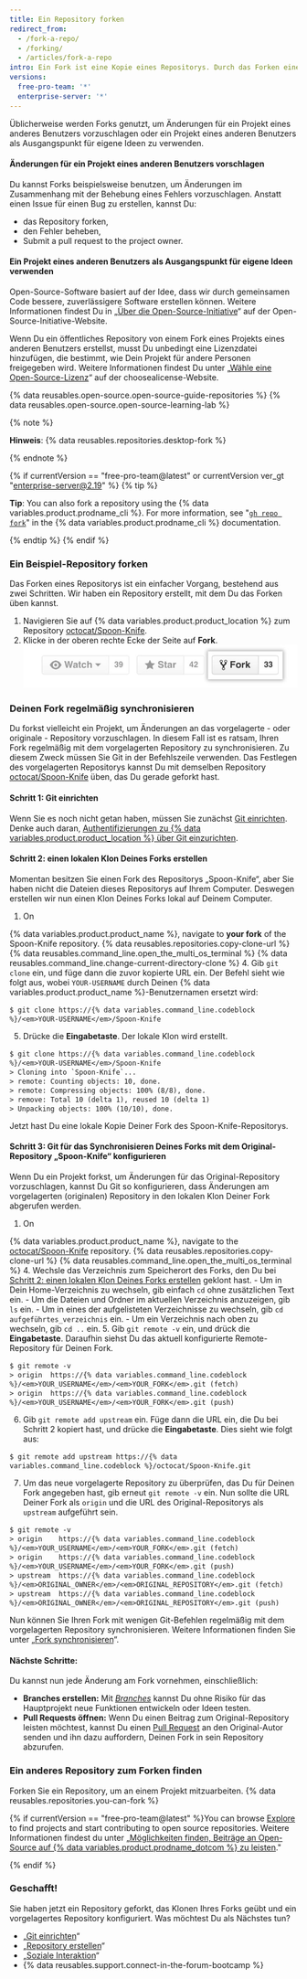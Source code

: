 ```yaml
---
title: Ein Repository forken
redirect_from:
  - /fork-a-repo/
  - /forking/
  - /articles/fork-a-repo
intro: Ein Fork ist eine Kopie eines Repositorys. Durch das Forken eines Repositorys kannst Du Änderungen uneingeschränkt testen, ohne Auswirkungen auf das Originalprojekt.
versions:
  free-pro-team: '*'
  enterprise-server: '*'
---
```


Üblicherweise werden Forks genutzt, um Änderungen für ein Projekt eines anderes Benutzers vorzuschlagen oder ein Projekt eines anderen Benutzers als Ausgangspunkt für eigene Ideen zu verwenden.

#### Änderungen für ein Projekt eines anderen Benutzers vorschlagen

Du kannst Forks beispielsweise benutzen, um Änderungen im Zusammenhang mit der Behebung eines Fehlers vorzuschlagen. Anstatt einen Issue für einen Bug zu erstellen, kannst Du:

- das Repository forken,
- den Fehler beheben,
- Submit a pull request to the project owner.

#### Ein Projekt eines anderen Benutzers als Ausgangspunkt für eigene Ideen verwenden

Open-Source-Software basiert auf der Idee, dass wir durch gemeinsamen Code bessere, zuverlässigere Software erstellen können. Weitere Informationen findest Du in „[Über die Open-Source-Initiative](http://opensource.org/about)“ auf der Open-Source-Initiative-Website.

Wenn Du ein öffentliches Repository von einem Fork eines Projekts eines anderen Benutzers erstellst, musst Du unbedingt eine Lizenzdatei hinzufügen, die bestimmt, wie Dein Projekt für andere Personen freigegeben wird. Weitere Informationen findest Du unter „[Wähle eine Open-Source-Lizenz](http://choosealicense.com/)“ auf der choosealicense-Website.

{% data reusables.open-source.open-source-guide-repositories %} {% data reusables.open-source.open-source-learning-lab %}

{% note %}

**Hinweis**: {% data reusables.repositories.desktop-fork %}

{% endnote %}

{% if currentVersion == "free-pro-team@latest" or currentVersion ver_gt "enterprise-server@2.19" %}
{% tip %}

**Tip**: You can also fork a repository using the {% data variables.product.prodname_cli %}. For more information, see "[`gh repo fork`](https://cli.github.com/manual/gh_repo_fork)" in the {% data variables.product.prodname_cli %} documentation.

{% endtip %}
{% endif %}

### Ein Beispiel-Repository forken

Das Forken eines Repositorys ist ein einfacher Vorgang, bestehend aus zwei Schritten. Wir haben ein Repository erstellt, mit dem Du das Forken üben kannst.

1. Navigieren Sie auf {% data variables.product.product_location %} zum Repository [octocat/Spoon-Knife](https://github.com/octocat/Spoon-Knife).
2. Klicke in der oberen rechte Ecke der Seite auf **Fork**. ![Schaltfläche „Fork“ (Fork)](/assets/images/help/repository/fork_button.jpg)

### Deinen Fork regelmäßig synchronisieren

Du forkst vielleicht ein Projekt, um Änderungen an das vorgelagerte - oder originale - Repository vorzuschlagen. In diesem Fall ist es ratsam, Ihren Fork regelmäßig mit dem vorgelagerten Repository zu synchronisieren. Zu diesem Zweck müssen Sie Git in der Befehlszeile verwenden. Das Festlegen des vorgelagerten Repositorys kannst Du mit demselben Repository [octocat/Spoon-Knife](https://github.com/octocat/Spoon-Knife) üben, das Du gerade geforkt hast.

#### Schritt 1: Git einrichten

Wenn Sie es noch nicht getan haben, müssen Sie zunächst [Git einrichten](/articles/set-up-git). Denke auch daran, [Authentifizierungen zu {% data variables.product.product_location %} über Git einzurichten](/articles/set-up-git#next-steps-authenticating-with-github-from-git).

#### Schritt 2: einen lokalen Klon Deines Forks erstellen

Momentan besitzen Sie einen Fork des Repositorys „Spoon-Knife“, aber Sie haben nicht die Dateien dieses Repositorys auf Ihrem Computer. Deswegen erstellen wir nun einen Klon Deines Forks lokal auf Deinem Computer.

1. On

{% data variables.product.product_name %}, navigate to **your fork** of the Spoon-Knife repository.
{% data reusables.repositories.copy-clone-url %}
{% data reusables.command_line.open_the_multi_os_terminal %}
{% data reusables.command_line.change-current-directory-clone %}
4. Gib `git clone` ein, und füge dann die zuvor kopierte URL ein. Der Befehl sieht wie folgt aus, wobei `YOUR-USERNAME` durch Deinen {% data variables.product.product_name %}-Benutzernamen ersetzt wird:
  ```shell
  $ git clone https://{% data variables.command_line.codeblock %}/<em>YOUR-USERNAME</em>/Spoon-Knife
  ```

5. Drücke die **Eingabetaste**. Der lokale Klon wird erstellt.
  ```shell
  $ git clone https://{% data variables.command_line.codeblock %}/<em>YOUR-USERNAME</em>/Spoon-Knife
  > Cloning into `Spoon-Knife`...
  > remote: Counting objects: 10, done.
  > remote: Compressing objects: 100% (8/8), done.
  > remove: Total 10 (delta 1), reused 10 (delta 1)
  > Unpacking objects: 100% (10/10), done.
  ```

Jetzt hast Du eine lokale Kopie Deiner Fork des Spoon-Knife-Repositorys.

#### Schritt 3: Git für das Synchronisieren Deines Forks mit dem Original-Repository „Spoon-Knife“ konfigurieren

Wenn Du ein Projekt forkst, um Änderungen für das Original-Repository vorzuschlagen, kannst Du Git so konfigurieren, dass Änderungen am vorgelagerten (originalen) Repository in den lokalen Klon Deiner Fork abgerufen werden.

1. On

{% data variables.product.product_name %}, navigate to the [octocat/Spoon-Knife](https://github.com/octocat/Spoon-Knife) repository.
{% data reusables.repositories.copy-clone-url %}
{% data reusables.command_line.open_the_multi_os_terminal %}
4. Wechsle das Verzeichnis zum Speicherort des Forks, den Du bei [Schritt 2: einen lokalen Klon Deines Forks erstellen](#step-2-create-a-local-clone-of-your-fork) geklont hast.
    - Um in Dein Home-Verzeichnis zu wechseln, gib einfach `cd` ohne zusätzlichen Text ein.
    - Um die Dateien und Ordner im aktuellen Verzeichnis anzuzeigen, gib `ls` ein.
    - Um in eines der aufgelisteten Verzeichnisse zu wechseln, gib `cd aufgeführtes_verzeichnis` ein.
    - Um ein Verzeichnis nach oben zu wechseln, gib `cd ..` ein.
5. Gib `git remote -v` ein, und drück die **Eingabetaste**. Daraufhin siehst Du das aktuell konfigurierte Remote-Repository für Deinen Fork.
  ```shell
  $ git remote -v
  > origin  https://{% data variables.command_line.codeblock %}/<em>YOUR_USERNAME</em>/<em>YOUR_FORK</em>.git (fetch)
  > origin  https://{% data variables.command_line.codeblock %}/<em>YOUR_USERNAME</em>/<em>YOUR_FORK</em>.git (push)
  ```

6. Gib `git remote add upstream` ein. Füge dann die URL ein, die Du bei Schritt 2 kopiert hast, und drücke die **Eingabetaste**. Dies sieht wie folgt aus:
  ```shell
  $ git remote add upstream https://{% data variables.command_line.codeblock %}/octocat/Spoon-Knife.git
  ```

7. Um das neue vorgelagerte Repository zu überprüfen, das Du für Deinen Fork angegeben hast, gib erneut `git remote -v` ein. Nun sollte die URL Deiner Fork als `origin` und die URL des Original-Repositorys als `upstream` aufgeführt sein.
  ```shell
  $ git remote -v
  > origin    https://{% data variables.command_line.codeblock %}/<em>YOUR_USERNAME</em>/<em>YOUR_FORK</em>.git (fetch)
  > origin    https://{% data variables.command_line.codeblock %}/<em>YOUR_USERNAME</em>/<em>YOUR_FORK</em>.git (push)
  > upstream  https://{% data variables.command_line.codeblock %}/<em>ORIGINAL_OWNER</em>/<em>ORIGINAL_REPOSITORY</em>.git (fetch)
  > upstream  https://{% data variables.command_line.codeblock %}/<em>ORIGINAL_OWNER</em>/<em>ORIGINAL_REPOSITORY</em>.git (push)
  ```

Nun können Sie Ihren Fork mit wenigen Git-Befehlen regelmäßig mit dem vorgelagerten Repository synchronisieren. Weitere Informationen finden Sie unter „[Fork synchronisieren](/articles/syncing-a-fork)“.

#### Nächste Schritte:

Du kannst nun jede Änderung am Fork vornehmen, einschließlich:

- **Branches erstellen:** Mit [*Branches*](/articles/creating-and-deleting-branches-within-your-repository/) kannst Du ohne Risiko für das Hauptprojekt neue Funktionen entwickeln oder Ideen testen.
- **Pull Requests öffnen:** Wenn Du einen Beitrag zum Original-Repository leisten möchtest, kannst Du einen [Pull Request](/articles/about-pull-requests) an den Original-Autor senden und ihn dazu auffordern, Deinen Fork in sein Repository abzurufen.

### Ein anderes Repository zum Forken finden

Forken Sie ein Repository, um an einem Projekt mitzuarbeiten. {% data reusables.repositories.you-can-fork %}

{% if currentVersion == "free-pro-team@latest" %}You can browse [Explore](https://github.com/explore) to find projects and start contributing to open source repositories. Weitere Informationen findest du unter „[Möglichkeiten finden, Beiträge an Open-Source auf {% data variables.product.prodname_dotcom %} zu leisten](/github/getting-started-with-github/finding-ways-to-contribute-to-open-source-on-github)."

{% endif %}

### Geschafft!

Sie haben jetzt ein Repository geforkt, das Klonen Ihres Forks geübt und ein vorgelagertes Repository konfiguriert. Was möchtest Du als Nächstes tun?

- „[Git einrichten](/articles/set-up-git)“
- „[Repository erstellen](/articles/create-a-repo)“
- „[Soziale Interaktion](/articles/be-social)“
- {% data reusables.support.connect-in-the-forum-bootcamp %}
